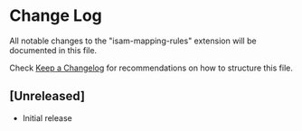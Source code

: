# Change Log

All notable changes to the "isam-mapping-rules" extension will be documented in this file.

Check [Keep a Changelog](http://keepachangelog.com/) for recommendations on how to structure this file.

## [Unreleased]

- Initial release